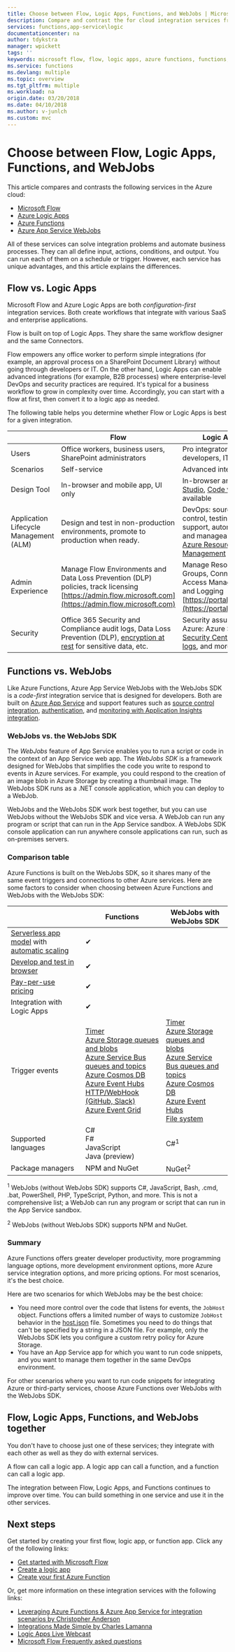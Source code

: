 ```yaml
---
title: Choose between Flow, Logic Apps, Functions, and WebJobs | Microsoft Docs
description: Compare and contrast the for cloud integration services from Microsoft and decide which service(s) you should use.
services: functions,app-service\logic
documentationcenter: na
author: tdykstra
manager: wpickett
tags: ''
keywords: microsoft flow, flow, logic apps, azure functions, functions, azure webjobs, webjobs, event processing, dynamic compute, serverless architecture
ms.service: functions
ms.devlang: multiple
ms.topic: overview
ms.tgt_pltfrm: multiple
ms.workload: na
origin.date: 03/20/2018
ms.date: 04/10/2018
ms.author: v-junlch
ms.custom: mvc
---
```


# Choose between Flow, Logic Apps, Functions, and WebJobs

This article compares and contrasts the following services in the Azure cloud:

- [Microsoft Flow](https://flow.microsoft.com/)
- [Azure Logic Apps](https://azure.microsoft.com/services/logic-apps/)
- [Azure Functions](https://azure.microsoft.com/services/functions/)
- [Azure App Service WebJobs](../app-service/web-sites-create-web-jobs.md)

All of these services can solve integration problems and automate business processes. They can all define input, actions, conditions, and output. You can run each of them on a schedule or trigger. However, each service has unique advantages, and this article explains the differences.

## Flow vs. Logic Apps

Microsoft Flow and Azure Logic Apps are both *configuration-first* integration services. Both create workflows that integrate with various SaaS and enterprise applications. 

Flow is built on top of Logic Apps. They share the same workflow designer and the same Connectors. 

Flow empowers any office worker to perform simple integrations (for example, an approval process on a SharePoint Document Library) without going through developers or IT. On the other hand, Logic Apps can enable advanced integrations (for example, B2B processes) where enterprise-level DevOps and security practices are required. It's typical for a business workflow to grow in 
complexity over time. Accordingly, you can start with a flow at first, then convert it to a logic app as needed.

The following table helps you determine whether Flow or Logic Apps is best for a given integration.

|  | Flow | Logic Apps |
| --- | --- | --- |
| Users |Office workers, business users, SharePoint administrators |Pro integrators and developers, IT pros |
| Scenarios |Self-service |Advanced integrations |
| Design Tool |In-browser and mobile app, UI only |In-browser and [Visual Studio](../logic-apps/logic-apps-deploy-from-vs.md), [Code view](../logic-apps/logic-apps-author-definitions.md) available |
| Application Lifecycle Management (ALM) |Design and test in non-production environments, promote to production when ready. |DevOps: source control, testing, support, automation, and manageability in [Azure Resource Management](../logic-apps/logic-apps-create-deploy-azure-resource-manager-templates.md) |
| Admin Experience |Manage Flow Environments and Data Loss Prevention (DLP) policies, track licensing [https://admin.flow.microsoft.com](https://admin.flow.microsoft.com) |Manage Resource Groups, Connections, Access Management, and Logging [https://portal.azure.cn](https://portal.azure.cn) |
| Security |Office 365 Security and Compliance audit logs, Data Loss Prevention (DLP), [encryption at rest](https://wikipedia.org/wiki/Data_at_rest#Encryption) for sensitive data, etc. |Security assurance of Azure: Azure Security, [Security Center](https://azure.microsoft.com/services/security-center/), [audit logs](https://azure.microsoft.com/blog/azure-audit-logs-ux-refresh/), and more. |

<a name="function"></a>

## Functions vs. WebJobs

Like Azure Functions, Azure App Service WebJobs with the WebJobs SDK is a *code-first* integration service that is designed for developers. Both are built on [Azure App Service](../app-service/app-service-web-overview.md) and support features such as [source control integration](../app-service/app-service-continuous-deployment.md), [authentication](../app-service/app-service-authentication-overview.md), and [monitoring with Application Insights integration](functions-monitoring.md).

### WebJobs vs. the WebJobs SDK

The *WebJobs* feature of App Service enables you to run a script or code in the context of an App Service web app. The *WebJobs SDK* is a framework designed for WebJobs that simplifies the code you write to respond to events in Azure services. For example, you could respond to the creation of an image blob in Azure Storage by creating a thumbnail image. The WebJobs SDK runs as a .NET console application, which you can deploy to a WebJob. 

WebJobs and the WebJobs SDK work best together, but you can use WebJobs without the WebJobs SDK and vice versa. A WebJob can run any program or script that can run in the App Service sandbox. A WebJobs SDK console application can run anywhere console applications can run, such as on-premises servers.

### Comparison table

Azure Functions is built on the WebJobs SDK, so it shares many of the same event triggers and connections to other Azure services. Here are some factors to consider when choosing between Azure Functions and WebJobs with the WebJobs SDK:

|  | Functions | WebJobs with WebJobs SDK |
| --- | --- | --- |
|[Serverless app model](https://azure.microsoft.com/overview/serverless-computing/) with [automatic scaling](functions-scale.md#how-the-consumption-plan-works)|✔||
|[Develop and test in browser](functions-create-first-azure-function.md) |✔||
|[Pay-per-use pricing](functions-scale.md#consumption-plan)|✔||
| Integration with Logic Apps |✔||
| Trigger events |[Timer](functions-bindings-timer.md)<br>[Azure Storage queues and blobs](functions-bindings-storage-blob.md)<br>[Azure Service Bus queues and topics](functions-bindings-service-bus.md)<br>[Azure Cosmos DB](functions-bindings-cosmosdb.md)<br>[Azure Event Hubs](functions-bindings-event-hubs.md)<br>[HTTP/WebHook (GitHub, Slack)](functions-bindings-http-webhook.md)<br>[Azure Event Grid](functions-bindings-event-grid.md)|[Timer](functions-bindings-timer.md)<br>[Azure Storage queues and blobs](functions-bindings-storage-blob.md)<br>[Azure Service Bus queues and topics](functions-bindings-service-bus.md)<br>[Azure Cosmos DB](functions-bindings-cosmosdb.md)<br>[Azure Event Hubs](functions-bindings-event-hubs.md)<br>[File system](https://github.com/Azure/azure-webjobs-sdk-extensions/blob/master/src/WebJobs.Extensions/Extensions/Files/FileTriggerAttribute.cs)|
| Supported languages  |C#<br>F#<br>JavaScript<br>Java (preview) |C#<sup>1</sup>|
|Package managers|NPM and NuGet|NuGet<sup>2</sup>|

<sup>1</sup> WebJobs (without WebJobs SDK) supports C#, JavaScript, Bash, .cmd, .bat, PowerShell, PHP, TypeScript, Python, and more. This is not a comprehensive list; a WebJob can run any program or script that can run in the App Service sandbox.

<sup>2</sup> WebJobs (without WebJobs SDK) supports NPM and NuGet.

### Summary

Azure Functions offers greater developer productivity, more programming language options, more development environment options, more Azure service integration options, and more pricing options. For most scenarios, it's the best choice.

Here are two scenarios for which WebJobs may be the best choice:

- You need more control over the code that listens for events, the `JobHost` object. Functions offers a limited number of ways to customize `JobHost` behavior in the [host.json](functions-host-json.md) file. Sometimes you need to do things that can't be specified by a string in a JSON file. For example, only the WebJobs SDK lets you configure a custom retry policy for Azure Storage.
- You have an App Service app for which you want to run code snippets, and you want to manage them together in the same DevOps environment.

For other scenarios where you want to run code snippets for integrating Azure or third-party services, choose Azure Functions over WebJobs with the WebJobs SDK.

<a name="together"></a>

## Flow, Logic Apps, Functions, and WebJobs together

You don't have to choose just one of these services; they integrate with each other as well as they do with external services.

A flow can call a logic app. A logic app can call a function, and a function can call a logic app. 

The integration between Flow, Logic Apps, and Functions continues to improve over time. You can build something in one service and use it in the other services.

## Next steps

Get started by creating your first flow, logic app, or function app. Click any of the following links:

- [Get started with Microsoft Flow](https://flow.microsoft.com/en-us/documentation/getting-started/)
- [Create a logic app](../logic-apps/quickstart-create-first-logic-app-workflow.md)
- [Create your first Azure Function](functions-create-first-azure-function.md)

Or, get more information on these integration services with the following links:

- [Leveraging Azure Functions & Azure App Service for integration scenarios by Christopher Anderson](http://www.biztalk360.com/integrate-2016-resources/leveraging-azure-functions-azure-app-service-integration-scenarios/)
- [Integrations Made Simple by Charles Lamanna](http://www.biztalk360.com/integrate-2016-resources/integrations-made-simple/)
- [Logic Apps Live Webcast](http://aka.ms/logicappslive)
- [Microsoft Flow Frequently asked questions](https://flow.microsoft.com/documentation/frequently-asked-questions/)

